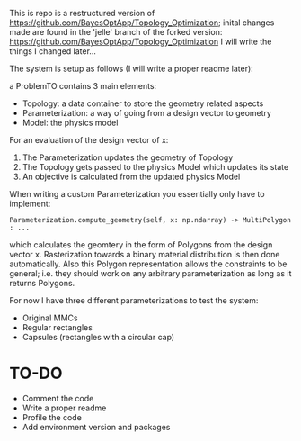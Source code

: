 This is repo is a restructured version of https://github.com/BayesOptApp/Topology_Optimization;
inital changes made are found in the 'jelle' branch of the forked version: https://github.com/BayesOptApp/Topology_Optimization
I will write the things I changed later...

The system is setup as follows (I will write a proper readme later):

a ProblemTO contains 3 main elements:
- Topology: a data container to store the geometry related aspects
- Parameterization: a way of going from a design vector to geometry
- Model: the physics model

For an evaluation of the design vector of x:
1. The Parameterization updates the geometry of Topology
2. The Topology gets passed to the physics Model which updates its state
3. An objective is calculated from the updated physics Model

When writing a custom Parameterization you essentially only have to implement:
```
Parameterization.compute_geometry(self, x: np.ndarray) -> MultiPolygon : ...
```
which calculates the geomtery in the form of Polygons from the design vector x.
Rasterization towards a binary material distribution is then done automatically.
Also this Polygon representation allows the constraints to be general; i.e. they 
should work on any arbitrary parameterization as long as it returns Polygons.

For now I have three different parameterizations to test the system:
- Original MMCs
- Regular rectangles
- Capsules (rectangles with a circular cap)

# TO-DO
- Comment the code
- Write a proper readme
- Profile the code
- Add environment version and packages